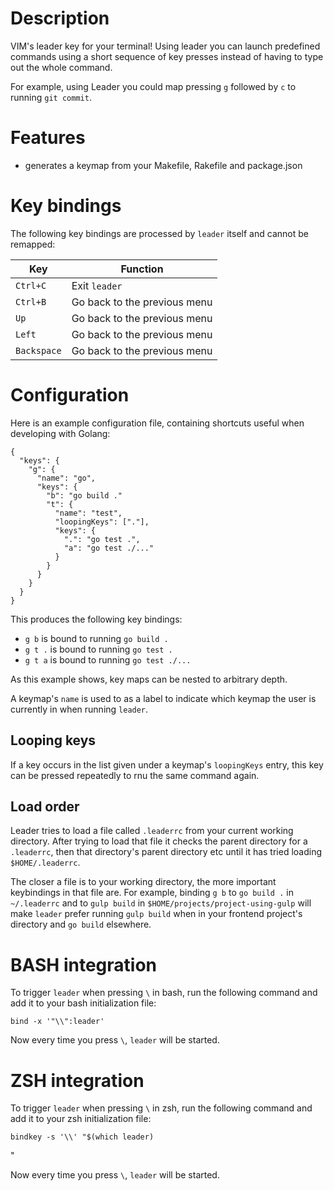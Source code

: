 # Description

VIM's leader key for your terminal!  Using leader you can launch predefined commands using a short sequence of key presses instead of having to type out the whole command.

For example, using Leader you could map pressing `g` followed by `c` to running `git commit`.

# Features

- generates a keymap from your Makefile, Rakefile and package.json

# Key bindings

The following key bindings are processed by `leader` itself and cannot be remapped:

| Key         | Function                     |
| ---         | --------                     |
| `Ctrl+C`    | Exit `leader`                |
| `Ctrl+B`    | Go back to the previous menu |
| `Up`        | Go back to the previous menu |
| `Left`      | Go back to the previous menu |
| `Backspace` | Go back to the previous menu |

# Configuration

Here is an example configuration file, containing shortcuts useful when developing with Golang:

```
{
  "keys": {
    "g": {
      "name": "go",
      "keys": {
        "b": "go build ."
        "t": {
          "name": "test",
          "loopingKeys": ["."],
          "keys": {
            ".": "go test .",
            "a": "go test ./..."
          }
        }
      }
    }
  }
}
```

This produces the following key bindings:

- `g b` is bound to running `go build .`
- `g t .` is bound to running `go test .`
- `g t a` is bound to running `go test ./...`

As this example shows, key maps can be nested to arbitrary depth.

A keymap's `name` is used to as a label to indicate which keymap the user is currently in when running `leader`.


## Looping keys

If a key occurs in the list given under a keymap's `loopingKeys` entry, this key can be pressed repeatedly to rnu the same command again.

## Load order

Leader tries to load a file called `.leaderrc` from your current working directory.  After trying to load that file it checks the parent directory for a `.leaderrc`, then that directory's parent directory etc until it has tried loading `$HOME/.leaderrc`.

The closer a file is to your working directory, the more important keybindings in that file are.  For example, binding `g b` to `go build .` in `~/.leaderrc` and to `gulp build` in `$HOME/projects/project-using-gulp` will make `leader` prefer running `gulp build` when in your frontend project's directory and `go build` elsewhere.

# BASH integration

To trigger `leader` when pressing `\` in bash, run the following command and add it to your bash initialization file:

    bind -x '"\\":leader'

Now every time you press `\`, `leader` will be started.

# ZSH integration

To trigger `leader` when pressing `\` in zsh, run the following command and add it to your zsh initialization file:

    bindkey -s '\\' "$(which leader)"

Now every time you press `\`, `leader` will be started.

